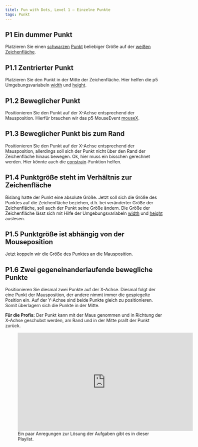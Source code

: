 ```yaml
---
titel: Fun with Dots, Level 1 – Einzelne Punkte
tags: Punkt
---
```


## P1 Ein dummer Punkt
Platzieren Sie einen [schwarzen](https://p5js.org/reference/#/p5/fill) [Punkt](https://p5js.org/reference/#/p5/ellipse) beliebiger Größe auf der [weißen Zeichenfläche](https://p5js.org/reference/#/p5/background).

## P1.1 Zentrierter Punkt
Platzieren Sie den Punkt in der Mitte der Zeichenfläche. Hier helfen die p5 Umgebungsvariabeln [width](https://p5js.org/reference/#/p5/width) und [height](https://p5js.org/reference/#/p5/height).

## P1.2 Beweglicher Punkt
Positionieren Sie den Punkt auf der X-Achse entsprechend der Mausposition. Hierfür brauchen wir das p5 MouseEvent [mouseX](https://p5js.org/reference/#/p5/mouseX).

## P1.3 Beweglicher Punkt bis zum Rand
Positionieren Sie den Punkt auf der X-Achse entsprechend der Mausposition, allerdings soll sich der Punkt nicht über den Rand der Zeichenfläche hinaus bewegen. Ok, hier muss ein bisschen gerechnet werden. Hier könnte auch die [constrain](https://p5js.org/reference/#/p5/constrain)-Funktion helfen.

## P1.4 Punktgröße steht im Verhältnis zur Zeichenfläche
Bislang hatte der Punkt eine absolute Größe. Jetzt soll sich die Größe des Punktes auf die Zeichenfläche beziehen, d.h. bei veränderter Größe der Zeichenfläche, soll auch der Punkt seine Größe ändern. Die Größe der Zeichenfläche lässt sich mit Hilfe der Umgebungsvariabeln [width](https://p5js.org/reference/#/p5/width) und [height](https://p5js.org/reference/#/p5/height) auslesen.

## P1.5 Punktgröße ist abhängig von der Mouseposition
Jetzt koppeln wir die Größe des Punktes an die Mausposition.

## P1.6 Zwei gegeneinanderlaufende bewegliche Punkte
Positionieren Sie diesmal zwei Punkte auf der X-Achse. Diesmal folgt der eine Punkt der Mausposition, der andere nimmt immer die gespiegelte Position ein. Auf der Y-Achse sind beide Punkte gleich zu positionieren. Somit überlagern sich die Punkte in der Mitte.

**Für die Profis:** Der Punkt kann mit der Maus genommen und in Richtung der X-Achse geschubst werden, am Rand und in der Mitte prallt der Punkt zurück.


<figure class="video-container">
<iframe width="560" height="315" src="https://www.youtube.com/embed/TPSI-BZ3oj4" title="YouTube video player" frameborder="0" allow="accelerometer; autoplay; clipboard-write; encrypted-media; gyroscope; picture-in-picture" allowfullscreen></iframe>
<figcaption>
Ein paar Anregungen zur Lösung der Aufgaben gibt es in dieser Playlist.
</figcaption>
</figure>
